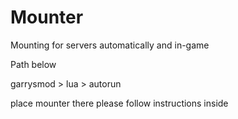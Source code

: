# Mounter
Mounting for servers automatically and in-game

Path below

garrysmod > lua > autorun

place mounter there please follow instructions inside
